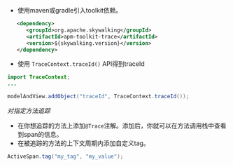 * 使用maven或gradle引入toolkit依赖。
```xml
   <dependency>
      <groupId>org.apache.skywalking</groupId>
      <artifactId>apm-toolkit-trace</artifactId>
      <version>${skywalking.version}</version>
   </dependency>
```

* 使用 `TraceContext.traceId()` API得到traceId
```java
import TraceContext;
...

modelAndView.addObject("traceId", TraceContext.traceId());
```
_对指定方法追踪_

* 在你想追踪的方法上添加`@Trace`注解。添加后，你就可以在方法调用栈中查看到span的信息。
* 在被追踪的方法的上下文周期内添加自定义tag。
```java
ActiveSpan.tag("my_tag", "my_value");
```
